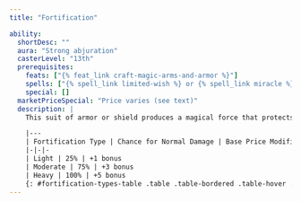 ```yaml
---
title: "Fortification"

ability:
  shortDesc: ""
  aura: "Strong abjuration"
  casterLevel: "13th"
  prerequisites:
    feats: ["{% feat_link craft-magic-arms-and-armor %}"]
    spells: ["{% spell_link limited-wish %} or {% spell_link miracle %}"]
    special: []
  marketPriceSpecial: "Price varies (see text)"
  description: |
    This suit of armor or shield produces a magical force that protects vital areas of the wearer more effectively. When a critical hit or sneak attack is scored on the wearer, there is a chance that the critical hit or sneak attack is negated and damage is instead rolled normally.

    |---
    | Fortification Type | Chance for Normal Damage | Base Price Modifier
    |-|-|-
    | Light | 25% | +1 bonus
    | Moderate | 75% | +3 bonus
    | Heavy | 100% | +5 bonus
    {: #fortification-types-table .table .table-bordered .table-hover .table-striped data-caption="Table: Armor &amp; Shield Fortification Types" }
---
```

